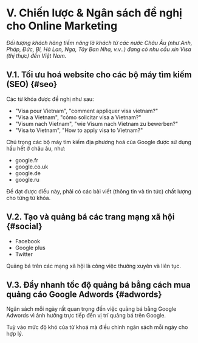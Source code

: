 # V. Chiến lược & Ngân sách đề nghị cho Online Marketing

_Đối tượng khách hàng tiềm năng là khách từ các nước Châu Âu (như Anh, Pháp, Đức, Bỉ, Hà Lan, Nga, Tây Ban Nha, v.v..) đang có nhu cầu xin Visa (thị thực) đến Việt Nam._

## V.1. Tối ưu hoá website cho các bộ máy tìm kiếm (SEO) {#seo}

Các từ khóa được đề nghị như sau:

* "Visa pour Vietnam", "comment appliquer visa vietnam?"
* "Visa a Vietnam", "cómo solicitar visa a Vietnam?"
* "Visum nach Vietnam", "wie Visum nach Vietnam zu bewerben?"
* "Visa to Vietnam", "How to apply visa to Vietnam?"

Chú trọng các bộ máy tìm kiếm địa phương hoá của Google được sử dụng hầu hết ở châu âu, như:

* google.fr
* google.co.uk
* google.de
* google.ru

Để đạt được điều này, phải có các bài viết (thông tin và tin tức) chất lượng cho từng từ khóa.

## V.2. Tạo và quảng bá các trang mạng xã hội {#social}

* Facebook
* Google plus
* Twitter

Quảng bá trên các mạng xã hội là công việc thường xuyên và liên tục.

## V.3. Đẩy nhanh tốc độ quảng bá bằng cách mua quảng cáo Google Adwords {#adwords}

Ngân sách mỗi ngày rất quan trọng đến việc quảng bá bằng Google Adwords vì ảnh hưởng trực tiếp đến vị trí quảng bá trên Google.

Tuỳ vào mức độ khó của từ khoá mà điều chỉnh ngân sách mỗi ngày cho hợp lý.



